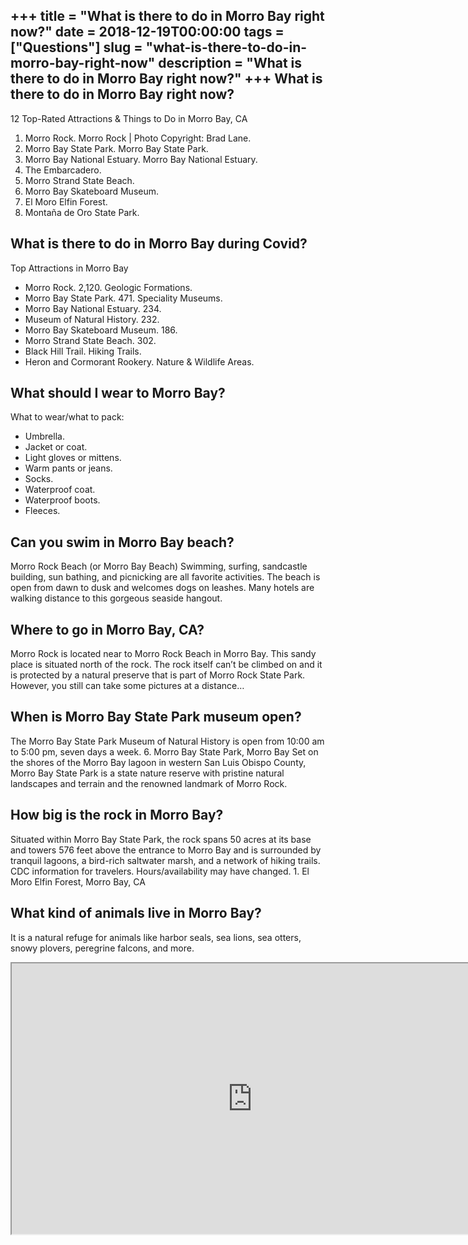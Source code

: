 +++
title = "What is there to do in Morro Bay right now?"
date = 2018-12-19T00:00:00
tags = ["Questions"]
slug = "what-is-there-to-do-in-morro-bay-right-now"
description = "What is there to do in Morro Bay right now?"
+++
What is there to do in Morro Bay right now?
-------------------------------------------

12 Top-Rated Attractions &amp; Things to Do in Morro Bay, CA

1. Morro Rock. Morro Rock | Photo Copyright: Brad Lane.
2. Morro Bay State Park. Morro Bay State Park.
3. Morro Bay National Estuary. Morro Bay National Estuary.
4. The Embarcadero.
5. Morro Strand State Beach.
6. Morro Bay Skateboard Museum.
7. El Moro Elfin Forest.
8. Montaña de Oro State Park.

What is there to do in Morro Bay during Covid?
----------------------------------------------

Top Attractions in Morro Bay

- Morro Rock. 2,120. Geologic Formations.
- Morro Bay State Park. 471. Speciality Museums.
- Morro Bay National Estuary. 234.
- Museum of Natural History. 232.
- Morro Bay Skateboard Museum. 186.
- Morro Strand State Beach. 302.
- Black Hill Trail. Hiking Trails.
- Heron and Cormorant Rookery. Nature &amp; Wildlife Areas.

What should I wear to Morro Bay?
--------------------------------

What to wear/what to pack:

- Umbrella.
- Jacket or coat.
- Light gloves or mittens.
- Warm pants or jeans.
- Socks.
- Waterproof coat.
- Waterproof boots.
- Fleeces.

Can you swim in Morro Bay beach?
--------------------------------

Morro Rock Beach (or Morro Bay Beach) Swimming, surfing, sandcastle building, sun bathing, and picnicking are all favorite activities. The beach is open from dawn to dusk and welcomes dogs on leashes. Many hotels are walking distance to this gorgeous seaside hangout.

Where to go in Morro Bay, CA?
-----------------------------

Morro Rock is located near to Morro Rock Beach in Morro Bay. This sandy place is situated north of the rock. The rock itself can’t be climbed on and it is protected by a natural preserve that is part of Morro Rock State Park. However, you still can take some pictures at a distance…

When is Morro Bay State Park museum open?
-----------------------------------------

The Morro Bay State Park Museum of Natural History is open from 10:00 am to 5:00 pm, seven days a week. 6. Morro Bay State Park, Morro Bay Set on the shores of the Morro Bay lagoon in western San Luis Obispo County, Morro Bay State Park is a state nature reserve with pristine natural landscapes and terrain and the renowned landmark of Morro Rock.

How big is the rock in Morro Bay?
---------------------------------

Situated within Morro Bay State Park, the rock spans 50 acres at its base and towers 576 feet above the entrance to Morro Bay and is surrounded by tranquil lagoons, a bird-rich saltwater marsh, and a network of hiking trails. CDC information for travelers. Hours/availability may have changed. 1. El Moro Elfin Forest, Morro Bay, CA

What kind of animals live in Morro Bay?
---------------------------------------

It is a natural refuge for animals like harbor seals, sea lions, sea otters, snowy plovers, peregrine falcons, and more.

<iframe allow="accelerometer; autoplay; clipboard-write; encrypted-media; gyroscope; picture-in-picture" allowfullscreen="" class="__youtube_prefs__  epyt-is-override  no-lazyload" data-no-lazy="1" data-origheight="433" data-origwidth="770" data-skipgform_ajax_framebjll="" height="433" id="_ytid_71532" loading="lazy" src="https://www.youtube.com/embed/Ii5TePaOHBo?enablejsapi=1&autoplay=0&cc_load_policy=0&cc_lang_pref=&iv_load_policy=1&loop=0&modestbranding=0&rel=1&fs=1&playsinline=0&autohide=2&theme=dark&color=red&controls=1&" title="YouTube player" width="770"></iframe>